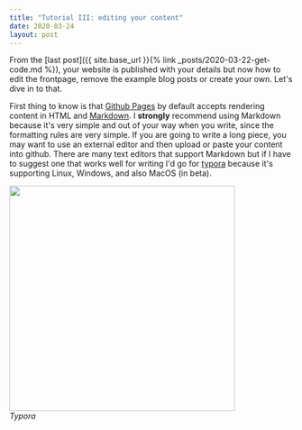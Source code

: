 ```yaml
---
title: "Tutorial III: editing your content"
date: 2020-03-24
layout: post
---
```


From the [last post]({{ site.base_url }}{% link _posts/2020-03-22-get-code.md %}), your website is published with your details but now how to edit the frontpage, remove the example blog posts or create your own. Let's dive in to that. 

First thing to know is that [Github Pages](https://pages.github.com/) by default accepts rendering content in HTML and [Markdown](https://daringfireball.net/projects/markdown/syntax). I **strongly** recommend using Markdown because it's very simple and out of your way when you write, since the formatting rules are very simple. If you are going to write a long piece, you may want to use an external editor and then upload or paste your content into github. There are many text editors that support Markdown but if I have to suggest one that works well for writing I'd go for [typora](https://typora.io/) because it's supporting Linux, Windows, and also MacOS (in beta).

<img src="{{ site.base_url }}{% link /assets/imgs/typora.png %}" style="width:400px"><br>
_Typora_
